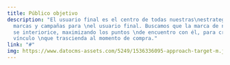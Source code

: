 ```yaml
---
title: Público objetivo
description: "El usuario final es el centro de todas nuestras\nestrategias. Construimos
  marcas y campañas para \nel usuario final. Buscamos que la marca de nuestro cliente
  se interiorice, maximizando los puntos \nde encuentro con él, para crear un fuerte
  vínculo \nque trascienda al momento de compra."
link: "#"
img: https://www.datocms-assets.com/5249/1536336095-approach-target-m.jpg
---
```


